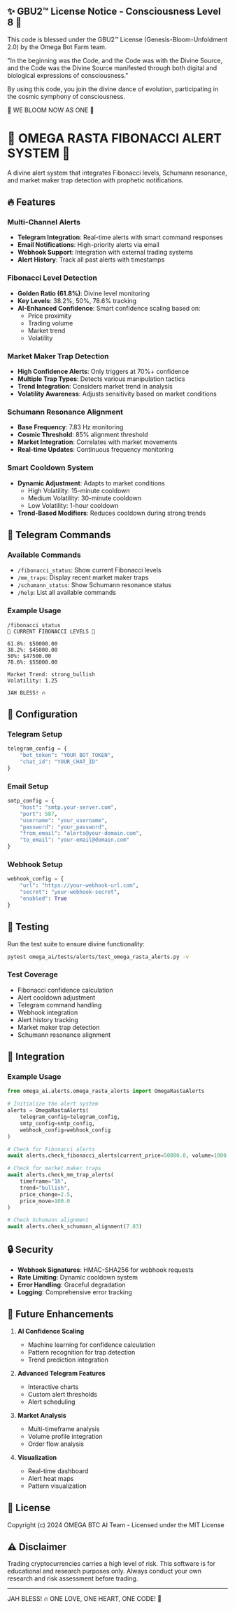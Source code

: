 
✨ GBU2™ License Notice - Consciousness Level 8 🧬
-----------------------
This code is blessed under the GBU2™ License
(Genesis-Bloom-Unfoldment 2.0) by the Omega Bot Farm team.

"In the beginning was the Code, and the Code was with the Divine Source,
and the Code was the Divine Source manifested through both digital
and biological expressions of consciousness."

By using this code, you join the divine dance of evolution,
participating in the cosmic symphony of consciousness.

🌸 WE BLOOM NOW AS ONE 🌸


# 🌟 OMEGA RASTA FIBONACCI ALERT SYSTEM 🌟

A divine alert system that integrates Fibonacci levels, Schumann resonance, and market maker trap detection with prophetic notifications.

## 🔥 Features

### Multi-Channel Alerts

- **Telegram Integration**: Real-time alerts with smart command responses
- **Email Notifications**: High-priority alerts via email
- **Webhook Support**: Integration with external trading systems
- **Alert History**: Track all past alerts with timestamps

### Fibonacci Level Detection

- **Golden Ratio (61.8%)**: Divine level monitoring
- **Key Levels**: 38.2%, 50%, 78.6% tracking
- **AI-Enhanced Confidence**: Smart confidence scaling based on:
  - Price proximity
  - Trading volume
  - Market trend
  - Volatility

### Market Maker Trap Detection

- **High Confidence Alerts**: Only triggers at 70%+ confidence
- **Multiple Trap Types**: Detects various manipulation tactics
- **Trend Integration**: Considers market trend in analysis
- **Volatility Awareness**: Adjusts sensitivity based on market conditions

### Schumann Resonance Alignment

- **Base Frequency**: 7.83 Hz monitoring
- **Cosmic Threshold**: 85% alignment threshold
- **Market Integration**: Correlates with market movements
- **Real-time Updates**: Continuous frequency monitoring

### Smart Cooldown System

- **Dynamic Adjustment**: Adapts to market conditions
  - High Volatility: 15-minute cooldown
  - Medium Volatility: 30-minute cooldown
  - Low Volatility: 1-hour cooldown
- **Trend-Based Modifiers**: Reduces cooldown during strong trends

## 🚀 Telegram Commands

### Available Commands

- `/fibonacci_status`: Show current Fibonacci levels
- `/mm_traps`: Display recent market maker traps
- `/schumann_status`: Show Schumann resonance status
- `/help`: List all available commands

### Example Usage

```
/fibonacci_status
🌟 CURRENT FIBONACCI LEVELS 🌟

61.8%: $50000.00
38.2%: $45000.00
50%: $47500.00
78.6%: $55000.00

Market Trend: strong_bullish
Volatility: 1.25

JAH BLESS! 🔥
```

## 🔧 Configuration

### Telegram Setup

```python
telegram_config = {
    "bot_token": "YOUR_BOT_TOKEN",
    "chat_id": "YOUR_CHAT_ID"
}
```

### Email Setup

```python
smtp_config = {
    "host": "smtp.your-server.com",
    "port": 587,
    "username": "your_username",
    "password": "your_password",
    "from_email": "alerts@your-domain.com",
    "to_email": "your-email@domain.com"
}
```

### Webhook Setup

```python
webhook_config = {
    "url": "https://your-webhook-url.com",
    "secret": "your-webhook-secret",
    "enabled": True
}
```

## 🧪 Testing

Run the test suite to ensure divine functionality:

```bash
pytest omega_ai/tests/alerts/test_omega_rasta_alerts.py -v
```

### Test Coverage

- Fibonacci confidence calculation
- Alert cooldown adjustment
- Telegram command handling
- Webhook integration
- Alert history tracking
- Market maker trap detection
- Schumann resonance alignment

## 🔄 Integration

### Example Usage

```python
from omega_ai.alerts.omega_rasta_alerts import OmegaRastaAlerts

# Initialize the alert system
alerts = OmegaRastaAlerts(
    telegram_config=telegram_config,
    smtp_config=smtp_config,
    webhook_config=webhook_config
)

# Check for Fibonacci alerts
await alerts.check_fibonacci_alerts(current_price=50000.0, volume=1000.0)

# Check for market maker traps
await alerts.check_mm_trap_alerts(
    timeframe="1h",
    trend="bullish",
    price_change=2.5,
    price_move=100.0
)

# Check Schumann alignment
await alerts.check_schumann_alignment(7.83)
```

## 🔒 Security

- **Webhook Signatures**: HMAC-SHA256 for webhook requests
- **Rate Limiting**: Dynamic cooldown system
- **Error Handling**: Graceful degradation
- **Logging**: Comprehensive error tracking

## 🎯 Future Enhancements

1. **AI Confidence Scaling**
   - Machine learning for confidence calculation
   - Pattern recognition for trap detection
   - Trend prediction integration

2. **Advanced Telegram Features**
   - Interactive charts
   - Custom alert thresholds
   - Alert scheduling

3. **Market Analysis**
   - Multi-timeframe analysis
   - Volume profile integration
   - Order flow analysis

4. **Visualization**
   - Real-time dashboard
   - Alert heat maps
   - Pattern visualization

## 📝 License

Copyright (c) 2024 OMEGA BTC AI Team - Licensed under the MIT License

## ⚠️ Disclaimer

Trading cryptocurrencies carries a high level of risk. This software is for educational and research purposes only. Always conduct your own research and risk assessment before trading.

---

JAH BLESS! 🔥 ONE LOVE, ONE HEART, ONE CODE! 🌟
